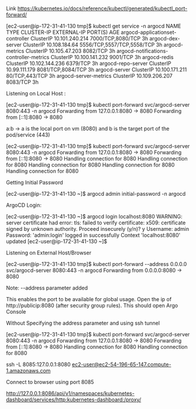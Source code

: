 Link https://kubernetes.io/docs/reference/kubectl/generated/kubectl_port-forward/

[ec2-user@ip-172-31-41-130 tmp]$ kubectl get service -n argocd
NAME                                      TYPE        CLUSTER-IP       EXTERNAL-IP   PORT(S)                      AGE
argocd-applicationset-controller          ClusterIP   10.101.240.214   <none>        7000/TCP,8080/TCP            3h
argocd-dex-server                         ClusterIP   10.108.184.64    <none>        5556/TCP,5557/TCP,5558/TCP   3h
argocd-metrics                            ClusterIP   10.105.47.203    <none>        8082/TCP                     3h
argocd-notifications-controller-metrics   ClusterIP   10.100.141.232   <none>        9001/TCP                     3h
argocd-redis                              ClusterIP   10.102.144.236   <none>        6379/TCP                     3h
argocd-repo-server                        ClusterIP   10.99.111.179    <none>        8081/TCP,8084/TCP            3h
argocd-server                             ClusterIP   10.100.171.211   <none>        80/TCP,443/TCP               3h
argocd-server-metrics                     ClusterIP   10.109.206.207   <none>        8083/TCP                     3h

Listening on Local Host :

[ec2-user@ip-172-31-41-130 tmp]$ kubectl port-forward svc/argocd-server 8080:443 -n argocd
Forwarding from 127.0.0.1:8080 -> 8080
Forwarding from [::1]:8080 -> 8080


a:b -> a is the local port on vm (8080) and b is the target port of the pod/service (443)

[ec2-user@ip-172-31-41-130 tmp]$ kubectl port-forward svc/argocd-server 8080:443 -n argocd
Forwarding from 127.0.0.1:8080 -> 8080
Forwarding from [::1]:8080 -> 8080
Handling connection for 8080
Handling connection for 8080
Handling connection for 8080
Handling connection for 8080
Handling connection for 8080

Getting Initial Password

[ec2-user@ip-172-31-41-130 ~]$ argocd admin initial-password -n argocd


ArgoCD Login:

[ec2-user@ip-172-31-41-130 ~]$ argocd login localhost:8080
WARNING: server certificate had error: tls: failed to verify certificate: x509: certificate signed by unknown authority. Proceed insecurely (y/n)? y
Username: admin
Password: 
'admin:login' logged in successfully
Context 'localhost:8080' updated
[ec2-user@ip-172-31-41-130 ~]$ 


Listening on External Host/Browser

[ec2-user@ip-172-31-41-130 tmp]$ kubectl port-forward --address 0.0.0.0 svc/argocd-server 8080:443 -n argocd
Forwarding from 0.0.0.0:8080 -> 8080

Note: --address parameter added

This enables the port to be available for global usage. Open the ip of http://publicip:8080 (after security group rules). This should open Argo Console

Without Specifying the address parameter and using ssh tunnel 

[ec2-user@ip-172-31-41-130 tmp]$ kubectl port-forward svc/argocd-server 8080:443 -n argocd
Forwarding from 127.0.0.1:8080 -> 8080
Forwarding from [::1]:8080 -> 8080
Handling connection for 8080
Handling connection for 8080

ssh -L 8085:127.0.0.1:8080 ec2-user@ec2-54-196-65-147.compute-1.amazonaws.com

Connect to browser using port 8085

http://127.0.0.1:8086/api/v1/namespaces/kubernetes-dashboard/services/http:kubernetes-dashboard:/proxy/

